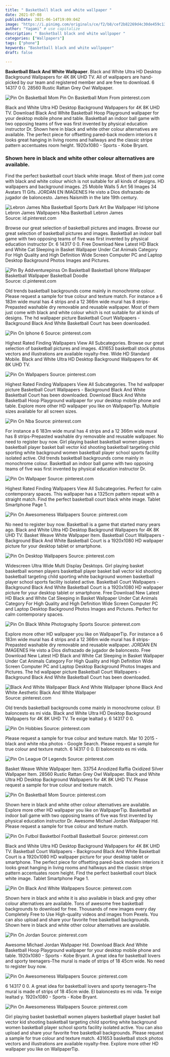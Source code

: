 ```yaml
---
title: " Basketball black and white wallpaper "
date: 2021-07-08
publishDate: 2021-06-14T19:09:04Z
image: "https://i.pinimg.com/originals/ce/f2/b8/cef2b82269d4c30de459c130f92756f6.jpg"
author: "Yagami" # use capitalize
description: " Basketball black and white wallpaper "
categories: ["Wallpapers"]
tags: ["phone"]
keywords: "Basketball black and white wallpaper"
draft: false

---
```



**Basketball Black And White Wallpaper**. Black and White Ultra HD Desktop Background Wallpapers for 4K 8K UHD TV. All of wallpapers are hand-picked by our team and registered member and are free to download. 6 14317 0 0. 28560 Rustic Rattan Grey Owl Wallpaper.

![Pin On Basketball Mom](https://i.pinimg.com/originals/b7/4c/b1/b74cb1828c8556e89ef52b32d32594b2.jpg "Pin On Basketball Mom")
Pin On Basketball Mom From pinterest.com


Black and White Ultra HD Desktop Background Wallpapers for 4K 8K UHD TV. Download Black And White Basketball Hoop Playground wallpaper for your desktop mobile phone and table. Basketball an indoor ball game with two opposing teams of five was first invented by physical education instructor Dr. Shown here in black and white other colour alternatives are available. The perfect piece for offsetting pared-back modern interiors it looks great hanging in living rooms and hallways and the classic stripe pattern accentuates room height. 1920x1080 - Sports - Kobe Bryant.

### Shown here in black and white other colour alternatives are available.

Find the perfect basketball court black white image. Most of them just come with black and white colour which is not suitable for all kinds of designs. HD wallpapers and background images. 25 Mobile Walls 5 Art 56 Images 34 Avatars 11 Gifs. JORDAN EN IMAGENES He visto a Dios disfrazado de jugador de baloncesto. James Naismith in the late 19th century.


![Lebron James Nba Basketball Sports Dark Art Bw Wallpaper Hd Iphone Lebron James Wallpapers Nba Basketball Lebron James](https://i.pinimg.com/originals/d9/c5/74/d9c574f71ea7d8c174baa06cb60439d7.jpg "Lebron James Nba Basketball Sports Dark Art Bw Wallpaper Hd Iphone Lebron James Wallpapers Nba Basketball Lebron James")
Source: id.pinterest.com

Browse our great selection of basketball pictures and images. Browse our great selection of basketball pictures and images. Basketball an indoor ball game with two opposing teams of five was first invented by physical education instructor Dr. 6 14317 0 0. Free Download New Latest HD Black and White Cat Sleeping in Basket Wallpaper Under Cat Animals Category For High Quality and High Definition Wide Screen Computer PC and Laptop Desktop Background Photos Images and Pictures.

![Pin By Addventurepinss On Basketball Basketball Iphone Wallpaper Basketball Wallpaper Basketball Doodle](https://i.pinimg.com/736x/29/16/78/291678f2b062021638c0555eb821eb76.jpg "Pin By Addventurepinss On Basketball Basketball Iphone Wallpaper Basketball Wallpaper Basketball Doodle")
Source: cl.pinterest.com

Old trends basketball backgrounds come mainly in monochrome colour. Please request a sample for true colour and texture match. For instance a 6 183m wide mural has 4 strips and a 12 366m wide mural has 8 strips-Prepasted washable dry removable and reusable wallpaper. Most of them just come with black and white colour which is not suitable for all kinds of designs. The hd wallpaper picture Basketball Court Wallpapers - Background Black And White Basketball Court has been downloaded.

![Pin On Iphone 6](https://i.pinimg.com/originals/7a/f1/f8/7af1f859df22662205a6276bb59645e9.png "Pin On Iphone 6")
Source: pinterest.com

Highest Rated Finding Wallpapers View All Subcategories. Browse our great selection of basketball pictures and images. 431653 basketball stock photos vectors and illustrations are available royalty-free. Wide HD Standard Mobile. Black and White Ultra HD Desktop Background Wallpapers for 4K 8K UHD TV.

![Pin On Wallpapers](https://i.pinimg.com/564x/ec/01/dc/ec01dcb986d3e97996c8b131fd0eeea6.jpg "Pin On Wallpapers")
Source: pinterest.com

Highest Rated Finding Wallpapers View All Subcategories. The hd wallpaper picture Basketball Court Wallpapers - Background Black And White Basketball Court has been downloaded. Download Black And White Basketball Hoop Playground wallpaper for your desktop mobile phone and table. Explore more other HD wallpaper you like on WallpaperTip. Multiple sizes available for all screen sizes.

![Pin On Nba](https://i.pinimg.com/originals/bc/fd/04/bcfd04615bf2d75b9a281983490bc501.jpg "Pin On Nba")
Source: pinterest.com

For instance a 6 183m wide mural has 4 strips and a 12 366m wide mural has 8 strips-Prepasted washable dry removable and reusable wallpaper. No need to register buy now. Girl playing basket basketball women players basketball player basket ball vector kid shooting basketball targeting child sporting white background women basketball player school sports facility isolated active. Old trends basketball backgrounds come mainly in monochrome colour. Basketball an indoor ball game with two opposing teams of five was first invented by physical education instructor Dr.

![Pin On Wallpaper](https://i.pinimg.com/originals/20/9f/6b/209f6b14f270288437fa6f5de81d6097.jpg "Pin On Wallpaper")
Source: pinterest.com

Highest Rated Finding Wallpapers View All Subcategories. Perfect for calm contemporary spaces. This wallpaper has a 1325cm pattern repeat with a straight match. Find the perfect basketball court black white image. Tablet Smartphone Page 1.

![Pin On Awesomeness Wallpapers](https://i.pinimg.com/originals/74/45/49/7445494850f257bb5067441d24da4bc2.jpg "Pin On Awesomeness Wallpapers")
Source: pinterest.com

No need to register buy now. Basketball is a game that started many years ago. Black and White Ultra HD Desktop Background Wallpapers for 4K 8K UHD TV. Basket Weave White Wallpaper Item. Basketball Court Wallpapers - Background Black And White Basketball Court is a 1920x1080 HD wallpaper picture for your desktop tablet or smartphone.

![Pin On Desktop Wallpapers](https://i.pinimg.com/originals/6c/50/40/6c504025f7d36fc22586ebfe6799e55c.jpg "Pin On Desktop Wallpapers")
Source: pinterest.com

Widescreen Ultra Wide Multi Display Desktops. Girl playing basket basketball women players basketball player basket ball vector kid shooting basketball targeting child sporting white background women basketball player school sports facility isolated active. Basketball Court Wallpapers - Background Black And White Basketball Court is a 1920x1080 HD wallpaper picture for your desktop tablet or smartphone. Free Download New Latest HD Black and White Cat Sleeping in Basket Wallpaper Under Cat Animals Category For High Quality and High Definition Wide Screen Computer PC and Laptop Desktop Background Photos Images and Pictures. Perfect for calm contemporary spaces.

![Pin On Black White Photography Sports](https://i.pinimg.com/originals/b9/1b/e6/b91be64d74d95c92352a5e7d9f5d2461.jpg "Pin On Black White Photography Sports")
Source: pinterest.com

Explore more other HD wallpaper you like on WallpaperTip. For instance a 6 183m wide mural has 4 strips and a 12 366m wide mural has 8 strips-Prepasted washable dry removable and reusable wallpaper. JORDAN EN IMAGENES He visto a Dios disfrazado de jugador de baloncesto. Free Download New Latest HD Black and White Cat Sleeping in Basket Wallpaper Under Cat Animals Category For High Quality and High Definition Wide Screen Computer PC and Laptop Desktop Background Photos Images and Pictures. The hd wallpaper picture Basketball Court Wallpapers - Background Black And White Basketball Court has been downloaded.

![Black And White Wallpaper Black And White Wallpaper Iphone Black And White Aesthetic Black And White Wallpaper](https://i.pinimg.com/originals/d7/6c/bf/d76cbfe39624480d4f1fbf80712f5a24.jpg "Black And White Wallpaper Black And White Wallpaper Iphone Black And White Aesthetic Black And White Wallpaper")
Source: pinterest.com

Old trends basketball backgrounds come mainly in monochrome colour. El baloncesto es mi vida. Black and White Ultra HD Desktop Background Wallpapers for 4K 8K UHD TV. Te exige lealtad y. 6 14317 0 0.

![Pin On Hobbies](https://i.pinimg.com/originals/38/f8/7e/38f87ebf2d19778ac5c901c4be71a886.png "Pin On Hobbies")
Source: pinterest.com

Please request a sample for true colour and texture match. Mar 10 2015 - black and white nba photos - Google Search. Please request a sample for true colour and texture match. 6 14317 0 0. El baloncesto es mi vida.

![Pin On League Of Legends](https://i.pinimg.com/originals/0b/11/8b/0b118b8b6a3b54efe11aad0c15bc9e3a.jpg "Pin On League Of Legends")
Source: pinterest.com

Basket Weave White Wallpaper Item. 33754 Anodized Raffia Oxidized Silver Wallpaper Item. 28560 Rustic Rattan Grey Owl Wallpaper. Black and White Ultra HD Desktop Background Wallpapers for 4K 8K UHD TV. Please request a sample for true colour and texture match.

![Pin On Basketball Mom](https://i.pinimg.com/originals/b7/4c/b1/b74cb1828c8556e89ef52b32d32594b2.jpg "Pin On Basketball Mom")
Source: pinterest.com

Shown here in black and white other colour alternatives are available. Explore more other HD wallpaper you like on WallpaperTip. Basketball an indoor ball game with two opposing teams of five was first invented by physical education instructor Dr. Awesome Michael Jordan Wallpaper Hd. Please request a sample for true colour and texture match.

![Pin On Futbol Basketbol Football Basketball](https://i.pinimg.com/originals/b0/8a/31/b08a319d1c9f39c8836b2f29e8bcda8d.jpg "Pin On Futbol Basketbol Football Basketball")
Source: pinterest.com

Black and White Ultra HD Desktop Background Wallpapers for 4K 8K UHD TV. Basketball Court Wallpapers - Background Black And White Basketball Court is a 1920x1080 HD wallpaper picture for your desktop tablet or smartphone. The perfect piece for offsetting pared-back modern interiors it looks great hanging in living rooms and hallways and the classic stripe pattern accentuates room height. Find the perfect basketball court black white image. Tablet Smartphone Page 1.

![Pin On Black And White Wallpapers](https://i.pinimg.com/originals/b7/84/f8/b784f888ceee03897d7f3937f98f3f59.jpg "Pin On Black And White Wallpapers")
Source: pinterest.com

Shown here in black and white it is also available in black and grey other colour alternatives are available. Tons of awesome free basketball backgrounds to download for free. Thousands of new images every day Completely Free to Use High-quality videos and images from Pexels. You can also upload and share your favorite free basketball backgrounds. Shown here in black and white other colour alternatives are available.

![Pin On Jordan](https://i.pinimg.com/originals/61/76/b4/6176b415b705359087874029adc739a7.jpg "Pin On Jordan")
Source: pinterest.com

Awesome Michael Jordan Wallpaper Hd. Download Black And White Basketball Hoop Playground wallpaper for your desktop mobile phone and table. 1920x1080 - Sports - Kobe Bryant. A great idea for basketball lovers and sporty teenagers-The mural is made of strips of 18 45cm wide. No need to register buy now.

![Pin On Awesomeness Wallpapers](https://i.pinimg.com/originals/ff/e9/c8/ffe9c88d40f6209e7f2d2e03d7edb5fc.jpg "Pin On Awesomeness Wallpapers")
Source: pinterest.com

6 14317 0 0. A great idea for basketball lovers and sporty teenagers-The mural is made of strips of 18 45cm wide. El baloncesto es mi vida. Te exige lealtad y. 1920x1080 - Sports - Kobe Bryant.

![Pin On Awesomeness Wallpapers](https://i.pinimg.com/originals/ce/f2/b8/cef2b82269d4c30de459c130f92756f6.jpg "Pin On Awesomeness Wallpapers")
Source: pinterest.com

Girl playing basket basketball women players basketball player basket ball vector kid shooting basketball targeting child sporting white background women basketball player school sports facility isolated active. You can also upload and share your favorite free basketball backgrounds. Please request a sample for true colour and texture match. 431653 basketball stock photos vectors and illustrations are available royalty-free. Explore more other HD wallpaper you like on WallpaperTip.

